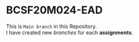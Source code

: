 # BCSF20M024-EAD<br>
This is `Main branch` in this Repository.<br>
I have created new _branches_ for each **assignments**.<br>
